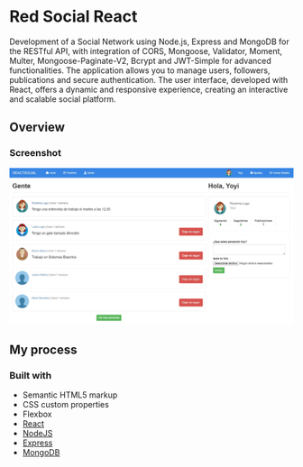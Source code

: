 # Red Social React

Development of a Social Network using Node.js, Express and MongoDB for the RESTful API, with integration of CORS, Mongoose, Validator, Moment, Multer, Mongoose-Paginate-V2, Bcrypt and JWT-Simple for advanced functionalities. The application allows you to manage users, followers, publications and secure authentication. The user interface, developed with React, offers a dynamic and responsive experience, creating an interactive and scalable social platform.

## Overview

### Screenshot

![](./design/red-social-react-design.jpg)

## My process

### Built with

- Semantic HTML5 markup
- CSS custom properties
- Flexbox
- [React](https://reactjs.org/)
- [NodeJS](https://nodejs.org/) 
- [Express](https://expressjs.com/)  
- [MongoDB](https://www.mongodb.com/) 

